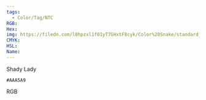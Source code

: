 ```yaml
---
tags:
  - Color/Tag/NTC
RGB:
Hex:
img: https://filedn.com/l0hpzxl1f01yT7GHxtF8cyk/Color%20Snake/standard_csv_to_svg/AAA5A9.svg
CMYK:
HSL:
Name:
---
```

Shady Lady
```palette
#AAA5A9
```
RGB
